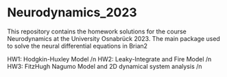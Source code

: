 # Neurodynamics_2023

This repository contains the homework solutions for the course Neurodynamics at the University Osnabrück 2023. The main package used to solve the neural differential equations in Brian2

HW1: Hodgkin-Huxley Model /n
HW2: Leaky-Integrate and Fire Model /n
HW3: FitzHugh Nagumo Model and 2D dynamical system analysis /n
